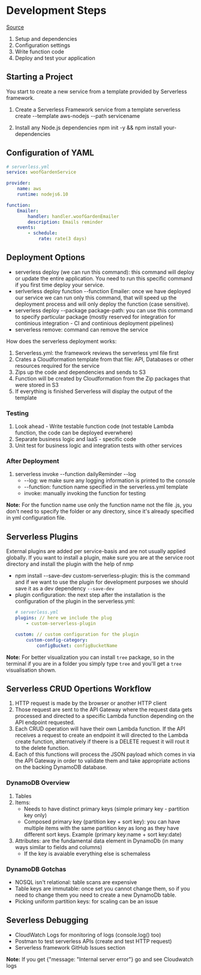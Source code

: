 # Development Steps

[Source](https://app.pluralsight.com/player?course=aws-nodejs-serverless-framework-using&author=fernando-medina&name=714bb110-cd3f-407b-a764-749b4c9f2595&clip=6&mode=live)

1. Setup and dependencies
2. Configuration settings
3. Write function code
4. Deploy and test your application

## Starting a Project
You start to create a new service from a template provided by Serverless framework.

1. Create a Serverless Framework service from a template
serverless create --template aws-nodejs --path servicename

2. Install any Node.js dependencies
npm init -y && npm install your-dependencies

## Configuration of YAML

```yaml
# serverless.yml
service: woofGardenService

provider:
    name: aws
    runtime: nodejs6.10

function:
    Emailer:
        handler: handler.woofGardenEmailer
        description: Emails reminder
    events: 
        - schedule:
            rate: rate(3 days)
``` 

## Deployment Options

* serverless deploy (we can run this command): this command will deploy or update the entire application. You need to run this specific command if you first time deploy your service. 
* serlverless deploy function --function Emailer: once we have deployed our service we can run only this command, that will speed up the deployment process and will only deploy the function (case sensitive). 
* serverless deploy --package package-path: you can use this command to specify particular package (mostly reserved for integration for continious integration - CI and continious deployment pipelines)
* serverless remove: command can remove the service

How does the serverless deployment works:

1. Serverless.yml: the framework reviews the serverless yml file first
2. Crates a Cloudformation template from that file: API, Databases or other resources required for the service
3. Zips up the code and dependencies and sends to S3
4. Function will be created by Cloudformation from the Zip packages that were stored in S3
5. If everything is finished Serverless will display the output of the template

### Testing

1. Look ahead - Write testable function code (not testable Lambda function, the code can be deployed everwhere)
2. Separate business logic and IaaS - specific code
3. Unit test for business logic and integration tests with other services

### After Deployment

1. serverless invoke --function dailyReminder --log
    + --log: we make sure any logging information is printed to the console
    + --function: function name specified in the serverless.yml template
    + invoke: manually invoking the function for testing

**Note:** For the function name use only the function name not the file .js, you don't need to specify the folder or any directory, since it's already specified in yml configuration file.

## Serverless Plugins

External plugins are added per service-basis and are not usually applied globally. If you want to install a plugin, make sure you are at the service root directory and install the plugin with the help of nmp

* npm install --save-dev custom-serverless-plugin: this is the command and if we want to use the plugin for development purposes we should save it as a dev dependency `--save-dev`
* plugin configuration: the next step after the installation is the configuration of the plugin in the serverless.yml:
    ```yml
    # serverless.yml
    plugins: // here we include the plug
        - custom-serverless-plugin
    
    custom: // custom configuration for the plugin 
        custom-config-category:
            configBucket: configBucketName
    ``` 

**Note:** For better visualization you can install `tree` package, so in the terminal if you are in a folder you simply type `tree` and you'll get a `tree` visualisation shown. 

## Serverless CRUD Opertions Workflow

1. HTTP request is made by the browser or another HTTP client
2. Those request are sent to the API Gateway where the request data gets processed and directed to a specific Lambda function depending on the API endpoint requested.
3. Each CRUD operation will have their own Lambda function. If the API receives a request to create an endpoint it will directed to the Lambda create function, alternatively if theere is a DELETE request it will rout it to the delete function. 
4. Each of this functions will process the JSON payload which comes in via the API Gateway in order to validate them and take appropriate actions on the backing DynamoDB database.

### DynamoDB Overview

1. Tables
2. Items:
    + Needs to have distinct primary keys (simple primary key - partition key only)
    + Composed primary key (partition key + sort key): you can have multiple items with the same partition key as long as they have different sort keys. Example (primary key:name + sort key:date)
3. Attributes: are the fundamental data element in DynamoDb (in many ways similar to fields and columns)
    + If the key is avaiable everything else is schemaless

### DynamoDB Gotchas

* NOSQL isn't relational: table scans are expensive
* Table keys are immutable: once set you cannot change them, so if you need to change them you need to create a new DynamoDb table. 
* Picking uniform partition keys: for scaling can be an issue

## Severless Debugging

* CloudWatch Logs for monitoring of logs (console.log() too)
* Postman to test serverless APIs (create and test HTTP request)
* Serverless framework GitHub Issues section

**Note:** If you get {"message: "Internal server error"} go and see Cloudwatch logs 



